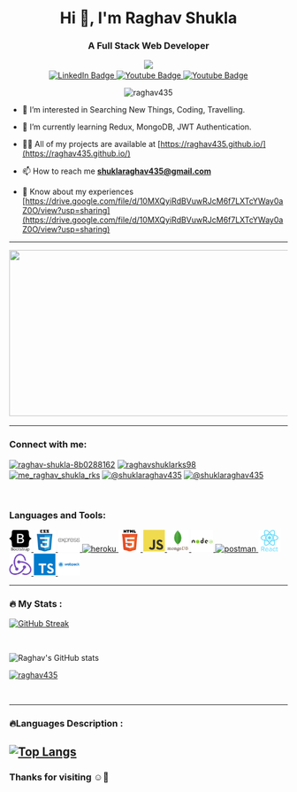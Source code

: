 <h1 align="center">Hi 👋, I'm Raghav Shukla</h1>
<h3 align="center">A Full Stack Web Developer</h3>

<div id="header" align="center">
  <img src="https://media.giphy.com/media/M9gbBd9nbDrOTu1Mqx/giphy.gif" width="100"/>
</div>
<div align="center" id="badges">
  <a href="https://www.linkedin.com/in/raghav-shukla-8b0288162/">
    <img src="https://img.shields.io/badge/LinkedIn-blue?style=for-the-badge&logo=linkedin&logoColor=white" alt="LinkedIn Badge"/>
  </a>
  <a href="https://studio.youtube.com/channel/UCVn_xVhbbnCpmLRQ4Cc9pMg">
    <img src="https://img.shields.io/badge/YouTube-red?style=for-the-badge&logo=youtube&logoColor=white" alt="Youtube Badge"/>
  </a>
  <a href="https://instagram.com/me_raghav_shukla_rks">
    <img src="https://img.shields.io/badge/Instagram-green?style=for-the-badge&logo=youtube&logoColor=white" alt="Youtube Badge"/>
  </a>
</div>
<p align="center"> <img src="https://komarev.com/ghpvc/?username=raghav435&label=Profile%20views&color=0e75b6&style=flat" alt="raghav435" /> </p>

- 👀 I’m interested in Searching New Things, Coding, Travelling.

- 🌱 I’m currently learning Redux, MongoDB, JWT Authentication.

- 👨‍💻 All of my projects are available at [https://raghav435.github.io/](https://raghav435.github.io/)

- 📫 How to reach me **shuklaraghav435@gmail.com**

- 📄 Know about my experiences [https://drive.google.com/file/d/10MXQyiRdBVuwRJcM6f7LXTcYWay0aZ0O/view?usp=sharing](https://drive.google.com/file/d/10MXQyiRdBVuwRJcM6f7LXTcYWay0aZ0O/view?usp=sharing)



---

<div align="center">
  <img src="https://media.giphy.com/media/dWesBcTLavkZuG35MI/giphy.gif" width="600" height="300"/>
</div>

---

<h3 align="left">Connect with me:</h3>
<p align="left">
<a href="https://linkedin.com/in/raghav-shukla-8b0288162" target="blank"><img align="center" src="https://raw.githubusercontent.com/rahuldkjain/github-profile-readme-generator/master/src/images/icons/Social/linked-in-alt.svg" alt="raghav-shukla-8b0288162" height="30" width="40" /></a>
<a href="https://codesandbox.com/raghavshuklarks98" target="blank"><img align="center" src="https://raw.githubusercontent.com/rahuldkjain/github-profile-readme-generator/master/src/images/icons/Social/codesandbox.svg" alt="raghavshuklarks98" height="30" width="40" /></a>
<a href="https://instagram.com/me_raghav_shukla_rks" target="blank"><img align="center" src="https://raw.githubusercontent.com/rahuldkjain/github-profile-readme-generator/master/src/images/icons/Social/instagram.svg" alt="me_raghav_shukla_rks" height="30" width="40" /></a>
<a href="https://medium.com/@shuklaraghav435" target="blank"><img align="center" src="https://raw.githubusercontent.com/rahuldkjain/github-profile-readme-generator/master/src/images/icons/Social/medium.svg" alt="@shuklaraghav435" height="30" width="40" /></a>
<a href="https://www.hackerrank.com/@shuklaraghav435" target="blank"><img align="center" src="https://raw.githubusercontent.com/rahuldkjain/github-profile-readme-generator/master/src/images/icons/Social/hackerrank.svg" alt="@shuklaraghav435" height="30" width="40" /></a>
</p>
 <br />


<h3 align="left">Languages and Tools:</h3>
<p align="left"> <a href="https://getbootstrap.com" target="_blank" rel="noreferrer"> <img src="https://raw.githubusercontent.com/devicons/devicon/master/icons/bootstrap/bootstrap-plain-wordmark.svg" alt="bootstrap" width="40" height="40"/> </a> <a href="https://www.w3schools.com/css/" target="_blank" rel="noreferrer"> <img src="https://raw.githubusercontent.com/devicons/devicon/master/icons/css3/css3-original-wordmark.svg" alt="css3" width="40" height="40"/> </a> <a href="https://expressjs.com" target="_blank" rel="noreferrer"> <img src="https://raw.githubusercontent.com/devicons/devicon/master/icons/express/express-original-wordmark.svg" alt="express" width="40" height="40"/> </a> <a href="https://heroku.com" target="_blank" rel="noreferrer"> <img src="https://www.vectorlogo.zone/logos/heroku/heroku-icon.svg" alt="heroku" width="40" height="40"/> </a> <a href="https://www.w3.org/html/" target="_blank" rel="noreferrer"> <img src="https://raw.githubusercontent.com/devicons/devicon/master/icons/html5/html5-original-wordmark.svg" alt="html5" width="40" height="40"/> </a> <a href="https://developer.mozilla.org/en-US/docs/Web/JavaScript" target="_blank" rel="noreferrer"> <img src="https://raw.githubusercontent.com/devicons/devicon/master/icons/javascript/javascript-original.svg" alt="javascript" width="40" height="40"/> </a> <a href="https://www.mongodb.com/" target="_blank" rel="noreferrer"> <img src="https://raw.githubusercontent.com/devicons/devicon/master/icons/mongodb/mongodb-original-wordmark.svg" alt="mongodb" width="40" height="40"/> </a> <a href="https://nodejs.org" target="_blank" rel="noreferrer"> <img src="https://raw.githubusercontent.com/devicons/devicon/master/icons/nodejs/nodejs-original-wordmark.svg" alt="nodejs" width="40" height="40"/> </a> <a href="https://postman.com" target="_blank" rel="noreferrer"> <img src="https://www.vectorlogo.zone/logos/getpostman/getpostman-icon.svg" alt="postman" width="40" height="40"/> </a> <a href="https://reactjs.org/" target="_blank" rel="noreferrer"> <img src="https://raw.githubusercontent.com/devicons/devicon/master/icons/react/react-original-wordmark.svg" alt="react" width="40" height="40"/> </a> <a href="https://redux.js.org" target="_blank" rel="noreferrer"> <img src="https://raw.githubusercontent.com/devicons/devicon/master/icons/redux/redux-original.svg" alt="redux" width="40" height="40"/> </a> <a href="https://www.typescriptlang.org/" target="_blank" rel="noreferrer"> <img src="https://raw.githubusercontent.com/devicons/devicon/master/icons/typescript/typescript-original.svg" alt="typescript" width="40" height="40"/> </a> <a href="https://webpack.js.org" target="_blank" rel="noreferrer"> <img src="https://raw.githubusercontent.com/devicons/devicon/d00d0969292a6569d45b06d3f350f463a0107b0d/icons/webpack/webpack-original-wordmark.svg" alt="webpack" width="40" height="40"/> </a> </p>

---

### :fire: My Stats :
[![GitHub Streak](https://github-readme-streak-stats.herokuapp.com?user=raghav435&theme=react&hide_border=true)](https://git.io/streak-stats)

 <br />
 
![Raghav's GitHub stats](https://github-readme-stats.vercel.app/api?username=raghav435&show_icons=true&theme=radical)


<p align="left"> <a href="https://github.com/ryo-ma/github-profile-trophy"><img src="https://github-profile-trophy.vercel.app/?username=raghav435" alt="raghav435" /></a> </p>

 <br />

---

### :fire:Languages Description :
[![Top Langs](https://github-readme-stats.vercel.app/api/top-langs/?username=Raghav435&layout=compact&theme=vision-friendly-dark)](https://github.com/anuraghazra/github-readme-stats)
---



### Thanks for visiting  ☺️🙏


<!---
Raghav435/Raghav435 is a ✨ special ✨ repository because its `README.md` (this file) appears on your GitHub profile.
You can click the Preview link to take a look at your changes.
--->
